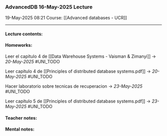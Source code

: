 ### AdvancedDB 16-May-2025 Lecture

19-May-2025 08:21
Course: [[Advanced databases - UCR]]
___
#### **Lecture contents:**

#### **Homeworks:**

Leer el capítulo 4 de [[Data Warehouse Systems - Vaisman & Zimanyi]] -> _20-May-2025_ #UNI_TODO

Leer capítulo 4 de [[Principles of distributed database systems.pdf]] -> _20-May-2025_ #UNI_TODO 

Hacer laboratorio sobre tecnicas de recuperacion -> _23-May-2025_ #UNI_TODO 

Leer capítulo 5 de [[Principles of distributed database systems.pdf]] -> _23-May-2025_ #UNI_TODO 

#### **Teacher notes:**

#### **Mental notes:**
